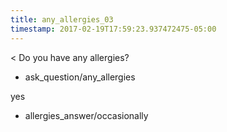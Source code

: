 ```yaml
---
title: any_allergies_03
timestamp: 2017-02-19T17:59:23.937472475-05:00
---
```


< Do you have any allergies?
* ask_question/any_allergies

yes
* allergies_answer/occasionally
